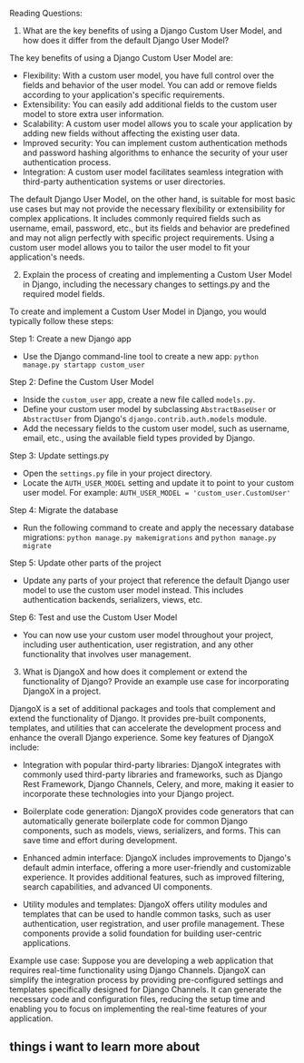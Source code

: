 Reading Questions:

1. What are the key benefits of using a Django Custom User Model, and how does it differ from the default Django User Model?

The key benefits of using a Django Custom User Model are:

- Flexibility: With a custom user model, you have full control over the fields and behavior of the user model. You can add or remove fields according to your application's specific requirements.
- Extensibility: You can easily add additional fields to the custom user model to store extra user information.
- Scalability: A custom user model allows you to scale your application by adding new fields without affecting the existing user data.
- Improved security: You can implement custom authentication methods and password hashing algorithms to enhance the security of your user authentication process.
- Integration: A custom user model facilitates seamless integration with third-party authentication systems or user directories.

The default Django User Model, on the other hand, is suitable for most basic use cases but may not provide the necessary flexibility or extensibility for complex applications. It includes commonly required fields such as username, email, password, etc., but its fields and behavior are predefined and may not align perfectly with specific project requirements. Using a custom user model allows you to tailor the user model to fit your application's needs.

2. Explain the process of creating and implementing a Custom User Model in Django, including the necessary changes to settings.py and the required model fields.

To create and implement a Custom User Model in Django, you would typically follow these steps:

Step 1: Create a new Django app
- Use the Django command-line tool to create a new app: `python manage.py startapp custom_user`

Step 2: Define the Custom User Model
- Inside the `custom_user` app, create a new file called `models.py`.
- Define your custom user model by subclassing `AbstractBaseUser` or `AbstractUser` from Django's `django.contrib.auth.models` module.
- Add the necessary fields to the custom user model, such as username, email, etc., using the available field types provided by Django.

Step 3: Update settings.py
- Open the `settings.py` file in your project directory.
- Locate the `AUTH_USER_MODEL` setting and update it to point to your custom user model. For example: `AUTH_USER_MODEL = 'custom_user.CustomUser'`

Step 4: Migrate the database
- Run the following command to create and apply the necessary database migrations: `python manage.py makemigrations` and `python manage.py migrate`

Step 5: Update other parts of the project
- Update any parts of your project that reference the default Django user model to use the custom user model instead. This includes authentication backends, serializers, views, etc.

Step 6: Test and use the Custom User Model
- You can now use your custom user model throughout your project, including user authentication, user registration, and any other functionality that involves user management.

3. What is DjangoX and how does it complement or extend the functionality of Django? Provide an example use case for incorporating DjangoX in a project.

DjangoX is a set of additional packages and tools that complement and extend the functionality of Django. It provides pre-built components, templates, and utilities that can accelerate the development process and enhance the overall Django experience. Some key features of DjangoX include:

- Integration with popular third-party libraries: DjangoX integrates with commonly used third-party libraries and frameworks, such as Django Rest Framework, Django Channels, Celery, and more, making it easier to incorporate these technologies into your Django project.

- Boilerplate code generation: DjangoX provides code generators that can automatically generate boilerplate code for common Django components, such as models, views, serializers, and forms. This can save time and effort during development.

- Enhanced admin interface: DjangoX includes improvements to Django's default admin interface, offering a more user-friendly and customizable experience. It provides additional features, such as improved filtering, search capabilities, and advanced UI components.

- Utility modules and templates: DjangoX offers utility modules and templates that can be used to handle common tasks, such as user authentication, user registration, and user profile management. These components provide a solid foundation for building user-centric applications.

Example use case: Suppose you are developing a web application that requires real-time functionality using Django Channels. DjangoX can simplify the integration process by providing pre-configured settings and templates specifically designed for Django Channels. It can generate the necessary code and configuration files, reducing the setup time and enabling you to focus on implementing the real-time features of your application.

## things i want to learn more about
